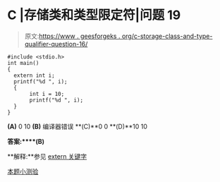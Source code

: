 # C |存储类和类型限定符|问题 19

> 原文:[https://www . geesforgeks . org/c-storage-class-and-type-qualifier-question-16/](https://www.geeksforgeeks.org/c-storage-classes-and-type-qualifiers-question-16/)

```
#include <stdio.h>
int main()
{
  extern int i;
  printf("%d ", i);
  {
       int i = 10;
       printf("%d ", i);
  }
}
```

**(A)** 0 10
**(B)** 编译器错误
**(C)**0 0
**(D)**10 10

**答案:****(B)**

**解释:**参见 [extern 关键字](https://www.geeksforgeeks.org/understanding-extern-keyword-in-c/)

[本题小测验](https://www.geeksforgeeks.org/c-language-2-gq/storage-classes-gq/)